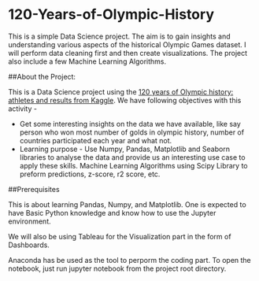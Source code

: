 # 120-Years-of-Olympic-History
This is a simple Data Science project. The aim is to gain insights and understanding various aspects of the historical Olympic Games dataset. I will perform data cleaning first and then create visualizations. The project also include a few Machine Learning Algorithms.


##About the Project:

This is a Data Science project using the [120 years of Olympic history: athletes and results from Kaggle](https://www.kaggle.com/datasets/heesoo37/120-years-of-olympic-history-athletes-and-results). We have following objectives with this activity -
  - Get some interesting insights on the data we have available, like say person who won most number of golds in olympic history, number of countries participated each year and what not.
  - Learning purpose - Use Numpy, Pandas, Matplotlib and Seaborn libraries to analyse the data and provide us an interesting use case to apply these skills. Machine Learning Algorithms using Scipy Library to preform predictions, z-score, r2 score, etc.


##Prerequisites

This is about learning Pandas, Numpy, and Matplotlib. One is expected to have Basic Python knowledge and know how to use the Jupyter environment.

We will also be using Tableau for the Visualization part in the form of Dashboards.

Anaconda has be used as the tool to perporm the coding part.
To open the notebook, just run jupyter notebook from the project root directory.

